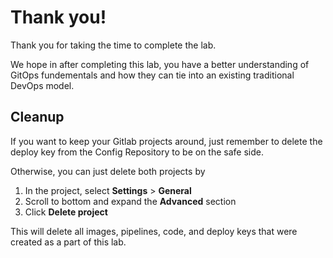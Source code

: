# Thank you!

Thank you for taking the time to complete the lab.

We hope in after completing this lab, you have a better understanding of GitOps fundementals and how they can tie into an existing traditional DevOps model.


## Cleanup

If you want to keep your Gitlab projects around, just remember to delete the deploy key from the Config Repository to be on the safe side.

Otherwise, you can just delete both projects by
1. In the project, select **Settings** > **General**
1. Scroll to bottom and expand the **Advanced** section
1. Click **Delete project**

This will delete all images, pipelines, code, and deploy keys that were created as a part of this lab.
